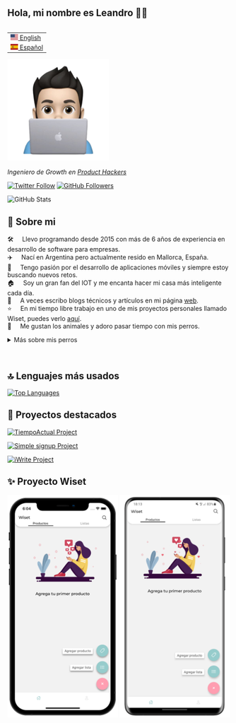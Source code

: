 ## Hola, mi nombre es Leandro 👋🏼

<table align="right">
 <tr><td><a href="README.md"><img src="https://github.com/gartnerleandro/gartnerleandro/blob/main/uploads/us-flag.png?raw=true" height="13"> English</a></td></tr>
 <tr><td><a href="README_es.md"><img src="https://github.com/gartnerleandro/gartnerleandro/blob/main/uploads/es-flag.png?raw=true" height="13"> Español</a></td></tr>
</table>

<img src="https://github.com/gartnerleandro/gartnerleandro/blob/main/uploads/animoji.png?raw=true" width="230">

<p><em>Ingeniero de Growth en <a href="https://producthackers.com/es/?utm_source=mail&utm_medium=gmail&utm_campaign=firma&utm_term=leandro">Product Hackers</a></em><p>

[![Twitter Follow](https://img.shields.io/twitter/follow/gartner_leandro?style=social)](https://twitter.com/gartner_leandro)
[![GitHub Followers](https://img.shields.io/github/followers/gartnerleandro?label=Follow&style=social)](https://github.com/gartnerleandro/?tab=followers)

![GitHub Stats](https://github-readme-stats-fork-amber.vercel.app/api?username=gartnerleandro&show_icons=true)

## 🤖 Sobre mi

🛠️ &nbsp; &nbsp; Llevo programando desde 2015 con más de 6 años de experiencia en desarrollo de software para empresas.\
✈️ &nbsp; &nbsp; Nací en Argentina pero actualmente resido en Mallorca, España.\
📱 &nbsp; &nbsp; Tengo pasión por el desarrollo de aplicaciones móviles y siempre estoy buscando nuevos retos.\
🏠 &nbsp; &nbsp; Soy un gran fan del IOT y me encanta hacer mi casa más inteligente cada día.\
📝 &nbsp; &nbsp; A veces escribo blogs técnicos y artículos en mi página [web](https://gartnerleandro.es).\
⭐️ &nbsp; &nbsp; En mi tiempo libre trabajo en uno de mis proyectos personales llamado Wiset, puedes verlo [aquí](https://wiset.es/).\
🐶 &nbsp; &nbsp; Me gustan los animales y adoro pasar tiempo con mis perros.

<details>
  <summary>Más sobre mis perros</summary>&nbsp;

  <img src="https://github.com/gartnerleandro/gartnerleandro/blob/main/uploads/Jodie-es.png" alt="Jodie">&nbsp;

  <img src="https://github.com/gartnerleandro/gartnerleandro/blob/main/uploads/Bonnie-es.png" alt="Bonnie">&nbsp;

  <img src="https://github.com/gartnerleandro/gartnerleandro/blob/main/uploads/Damon-es.png" alt="Damon">
</details>

&nbsp;

## 🔝 Lenguajes más usados

[![Top Languages](https://github-readme-stats-fork-amber.vercel.app/api/top-langs/?username=gartnerleandro&layout=compact&langs_count=6)](https://github.com/gartnerleandro)

## 🚀 Proyectos destacados

[![TiempoActual Project](https://github-readme-stats-fork-amber.vercel.app/api/pin/?username=gartnerleandro&repo=tiempoactual)](https://github.com/gartnerleandro/tiempoactual)

[![Simple signup Project](https://github-readme-stats-fork-amber.vercel.app/api/pin/?username=gartnerleandro&repo=simple-signup)](https://github.com/gartnerleandro//simple-signup)

[![iWrite Project](https://github-readme-stats-fork-amber.vercel.app/api/pin/?username=gartnerleandro&repo=iWrite)](https://github.com/gartnerleandro/iWrite)

## ✨ Proyecto Wiset

<img src="https://github.com/gartnerleandro/gartnerleandro/blob/main/uploads/wiset-ios.png" alt="Wiset ios" width="250px">
<img src="https://github.com/gartnerleandro/gartnerleandro/blob/main/uploads/wiset-android.png" alt="Wiset android" width="250px">
